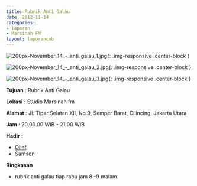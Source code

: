 ```yaml
---
title: Rubrik Anti Galau 
date: 2012-11-14
categories:
- laporan
- Marsinah FM
layout: laporancmb
---
```



![200px-November_14_-_anti_galau_1.jpg](/uploads/200px-November_14_-_anti_galau_1.jpg){: .img-responsive .center-block }

![200px-November_14_-_anti_galau_2.jpg](/uploads/200px-November_14_-_anti_galau_2.jpg){: .img-responsive .center-block }

![200px-November_14_-_anti_galau_3.jpg](/uploads/200px-November_14_-_anti_galau_3.jpg){: .img-responsive .center-block }


**Tujuan** : Rubrik Anti Galau 

**Lokasi** : Studio Marsinah fm 

**Alamat** : Jl. Tipar Selatan XII, No.9, Semper Barat, Cilincing, Jakarta Utara 

**Jam** : 20.00.00 WIB - 21:00 WIB 

**Hadir** :
* [Olief](http://wiki.ciptamedia.org/wiki/Olief)
* [Samson](http://wiki.ciptamedia.org/wiki/Samson)

**Ringkasan**  
* rubrik anti galau tiap rabu jam 8 -9 malam
